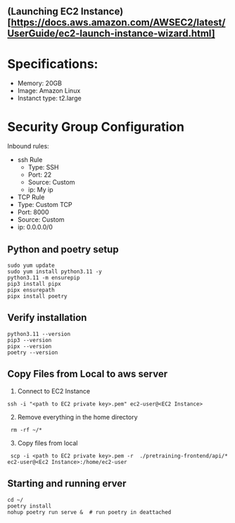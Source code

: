 ## (Launching EC2 Instance)[https://docs.aws.amazon.com/AWSEC2/latest/UserGuide/ec2-launch-instance-wizard.html]
# Specifications:
- Memory: 20GB
- Image: Amazon Linux
- Instanct type: t2.large

# Security Group Configuration
  Inbound rules:
  - ssh Rule
    - Type: SSH
    - Port: 22
    - Source: Custom
    - ip: My ip
  - TCP Rule
   - Type: Custom TCP
   - Port: 8000
   - Source: Custom
   - ip: 0.0.0.0/0

## Python and poetry setup
```shell
sudo yum update 
sudo yum install python3.11 -y
python3.11 -m ensurepip
pip3 install pipx
pipx ensurepath
pipx install poetry
```

## Verify installation
```shell
python3.11 --version
pip3 --version
pipx --version
poetry --version
```

## Copy Files from Local to aws server
1. Connect to EC2 Instance 
```shell
ssh -i "<path to EC2 private key>.pem" ec2-user@<EC2 Instance>
```
2. Remove everything in the home directory
```shell
 rm -rf ~/*
```
3. Copy files from local 
```shell
 scp -i <path to EC2 private key>.pem -r  ./pretraining-frontend/api/*   ec2-user@<Ec2 Instance>:/home/ec2-user
```

## Starting and running erver
```shell
cd ~/
poetry install
nohup poetry run serve &  # run poetry in deattached
```
